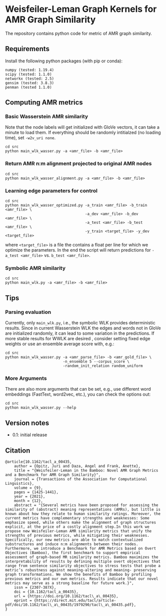 # Weisfeiler-Leman Graph Kernels for AMR Graph Similarity

The repository contains python code for metric of AMR graph similarity.

## Requirements

Install the following python packages (with pip or conda):

```
numpy (tested: 1.19.4)
scipy (tested: 1.1.0) 
networkx (tested: 2.5)
gensim (tested: 3.8.3)
penman (tested 1.1.0)
```

## Computing AMR metrics

### Basic Wasserstein AMR similarity

Note that the node labels will get initialized with GloVe vectors, 
it can take a minute to load them. If everything should be randomly intitialzed 
(no loading time), set `-w2v_uri none`.

```
cd src
python main_wlk_wasser.py -a <amr_file> -b <amr_file>
```

### Return AMR n:m alignment projected to original AMR nodes

```
cd src
python main_wlk_wasser_alignment.py -a <amr_file> -b <amr_file>
```

### Learning edge parameters for control

```
cd src
python main_wlk_wasser_optimized.py -a_train <amr_file> -b_train <amr_file> \
                                    -a_dev <amr_file> -b_dev <amr_file> \
                                    -a_test <amr_file> -b_test <amr_file> \
                                    -y_train <target_file> -y_dev <target_file>
```

where `<target_file>` is a file the contains a float per line for which we
optimize the parameters. In the end the script will return predictions for
`-a_test <amr_file>` vs. `b_test <amr_file>`.


### Symbolic AMR similarity

```
cd src
python main_wlk.py -a <amr_file> -b <amr_file>
```

## Tips

### Parsing evaluation

Currently, only `main_wlk.py`, i.e., the symbolic WLK provides deterministic results.
Since in current Wasserstein WLK the edges and words not in GloVe are initialized randomly, 
it can lead to some variation in the predictions. If more stable results for WWLK are desired
, consider setting fixed edge weights or use an ensemble average score with, e.g.:

```
cd src
python main_wlk_wasser.py -a <amr_parse_file> -b <amr_gold_file> \
                          -n_ensemble 5 --corpus_score \
                          -random_init_relation random_uniform
```

### More Arguments

There are also more arguments that can be set, e.g., 
use different word embeddings (FastText, word2vec, etc.), 
you can check the options out:

```
cd src
python main_wlk_wasser.py --help
```

## Version notes

- 0.1: initial release

## Citation

```
@article{10.1162/tacl_a_00435,
    author = {Opitz, Juri and Daza, Angel and Frank, Anette},
    title = "{Weisfeiler-Leman in the Bamboo: Novel AMR Graph Metrics and a Benchmark for AMR Graph Similarity}",
    journal = {Transactions of the Association for Computational Linguistics},
    volume = {9},
    pages = {1425-1441},
    year = {2021},
    month = {12},
    abstract = "{Several metrics have been proposed for assessing the similarity of (abstract) meaning representations (AMRs), but little is known about how they relate to human similarity ratings. Moreover, the current metrics have complementary strengths and weaknesses: Some emphasize speed, while others make the alignment of graph structures explicit, at the price of a costly alignment step.In this work we propose new Weisfeiler-Leman AMR similarity metrics that unify the strengths of previous metrics, while mitigating their weaknesses. Specifically, our new metrics are able to match contextualized substructures and induce n:m alignments between their nodes. Furthermore, we introduce a Benchmark for AMR Metrics based on Overt Objectives (Bamboo), the first benchmark to support empirical assessment of graph-based MR similarity metrics. Bamboo maximizes the interpretability of results by defining multiple overt objectives that range from sentence similarity objectives to stress tests that probe a metric’s robustness against meaning-altering and meaning- preserving graph transformations. We show the benefits of Bamboo by profiling previous metrics and our own metrics. Results indicate that our novel metrics may serve as a strong baseline for future work.}",
    issn = {2307-387X},
    doi = {10.1162/tacl_a_00435},
    url = {https://doi.org/10.1162/tacl\_a\_00435},
    eprint = {https://direct.mit.edu/tacl/article-pdf/doi/10.1162/tacl\_a\_00435/1979290/tacl\_a\_00435.pdf},
}

``` 
